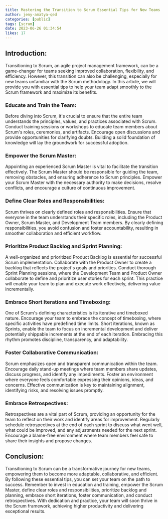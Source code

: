```yaml
---
title: Mastering the Transition to Scrum Essential Tips for New Teams
author: jeny-amatya-qed
categories: [public]
tags: [scrum]
date: 2023-06-26 01:34:54 
likes: 17
---
```


## Introduction:
Transitioning to Scrum, an agile project management framework, can be a game-changer for teams seeking improved collaboration, flexibility, and efficiency. However, this transition can also be challenging, especially for new teams unfamiliar with the Scrum methodology. In this article, we will provide you with essential tips to help your team adapt smoothly to the Scrum framework and maximize its benefits.

### Educate and Train the Team:
Before diving into Scrum, it's crucial to ensure that the entire team understands the principles, values, and practices associated with Scrum. Conduct training sessions or workshops to educate team members about Scrum's roles, ceremonies, and artifacts. Encourage open discussions and provide opportunities for clarifying doubts. Building a solid foundation of knowledge will lay the groundwork for successful adoption.

### Empower the Scrum Master:
Appointing an experienced Scrum Master is vital to facilitate the transition effectively. The Scrum Master should be responsible for guiding the team, removing obstacles, and ensuring adherence to Scrum principles. Empower your Scrum Master with the necessary authority to make decisions, resolve conflicts, and encourage a culture of continuous improvement.

### Define Clear Roles and Responsibilities:
Scrum thrives on clearly defined roles and responsibilities. Ensure that everyone in the team understands their specific roles, including the Product Owner, Scrum Master, and Development Team members. By clearly defining responsibilities, you avoid confusion and foster accountability, resulting in smoother collaboration and efficient workflow.

### Prioritize Product Backlog and Sprint Planning:
A well-organized and prioritized Product Backlog is essential for successful Scrum implementation. Collaborate with the Product Owner to create a backlog that reflects the project's goals and priorities. Conduct thorough Sprint Planning sessions, where the Development Team and Product Owner collaborate to define and prioritize user stories for each sprint. This practice will enable your team to plan and execute work effectively, delivering value incrementally.

### Embrace Short Iterations and Timeboxing:
One of Scrum's defining characteristics is its iterative and timeboxed nature. Encourage your team to embrace the concept of timeboxing, where specific activities have predefined time limits. Short iterations, known as Sprints, enable the team to focus on incremental development and deliver potentially shippable increments at the end of each iteration. Embracing this rhythm promotes discipline, transparency, and adaptability.

### Foster Collaborative Communication:
Scrum emphasizes open and transparent communication within the team. Encourage daily stand-up meetings where team members share updates, discuss progress, and identify any impediments. Foster an environment where everyone feels comfortable expressing their opinions, ideas, and concerns. Effective communication is key to maintaining alignment, identifying risks, and resolving issues promptly.

### Embrace Retrospectives:
Retrospectives are a vital part of Scrum, providing an opportunity for the team to reflect on their work and identify areas for improvement. Regularly schedule retrospectives at the end of each sprint to discuss what went well, what could be improved, and any adjustments needed for the next sprint. Encourage a blame-free environment where team members feel safe to share their insights and propose changes.

## Conclusion:
Transitioning to Scrum can be a transformative journey for new teams, empowering them to become more adaptable, collaborative, and efficient. By following these essential tips, you can set your team on the path to success. Remember to invest in education and training, empower the Scrum Master, define clear roles and responsibilities, prioritize backlog and planning, embrace short iterations, foster communication, and conduct retrospectives. With dedication and practice, your team will soon thrive in the Scrum framework, achieving higher productivity and delivering exceptional results.